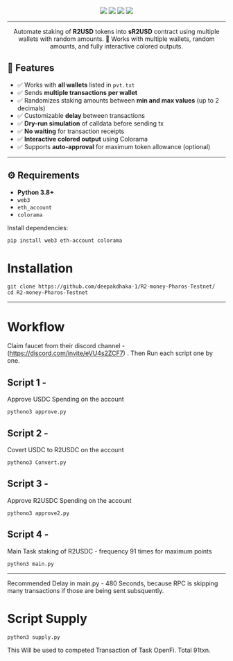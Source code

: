 
<p align="center">
  <img src="https://img.shields.io/badge/Python-3.8%2B-blue"/>
  <img src="https://img.shields.io/badge/Web3.js%2FPython-✅-green"/>
  <img src="https://img.shields.io/badge/Dependencies-Installed-yellow"/>
  <img src="https://img.shields.io/badge/Last_Update-August%2029%2C%202025-blueviolet"/>
</p>

--- 

<p align="center">
  Automate staking of <b>R2USD</b> tokens into <b>sR2USD</b> contract using multiple wallets with random amounts.  
  🚀 Works with multiple wallets, random amounts, and fully interactive colored outputs.
</p>


## 📌 Features

- ✅ Works with **all wallets** listed in `pvt.txt`  
- ✅ Sends **multiple transactions per wallet**  
- ✅ Randomizes staking amounts between **min and max values** (up to 2 decimals)  
- ✅ Customizable **delay** between transactions  
- ✅ **Dry-run simulation** of calldata before sending tx  
- ✅ **No waiting** for transaction receipts  
- ✅ **Interactive colored output** using Colorama  
- ✅ Supports **auto-approval** for maximum token allowance (optional)  

---

## ⚙️ Requirements

- **Python 3.8+**  
- `web3`  
- `eth_account`  
- `colorama`  

Install dependencies:

```bash
pip install web3 eth-account colorama
```
# Installation
```
git clone https://github.com/deepakdhaka-1/R2-money-Pharos-Testnet/
cd R2-money-Pharos-Testnet
```
---

# Workflow 
Claim faucet from their discord channel - (https://discord.com/invite/eVU4s2ZCF7)
. Then Run each script one by one. 

## Script 1 - 
Approve USDC Spending on the account 
```
pythono3 approve.py 
```
## Script 2 - 
Covert USDC to R2USDC on the account 
``` 
pythono3 Convert.py
```
## Script 3 - 
Approve R2USDC Spending on the account 
```
pythono3 approve2.py 
```
## Script 4 - 
Main Task staking of R2USDC - frequency 91 times for maximum points 
```
python3 main.py
```
--- 
Recommended Delay in main.py - 480 Seconds, because RPC is skipping many transactions if those are being sent subsquently. 
# Script Supply
```
python3 supply.py
```
This Will be used to competed Transaction of Task OpenFi. Total 91txn.
